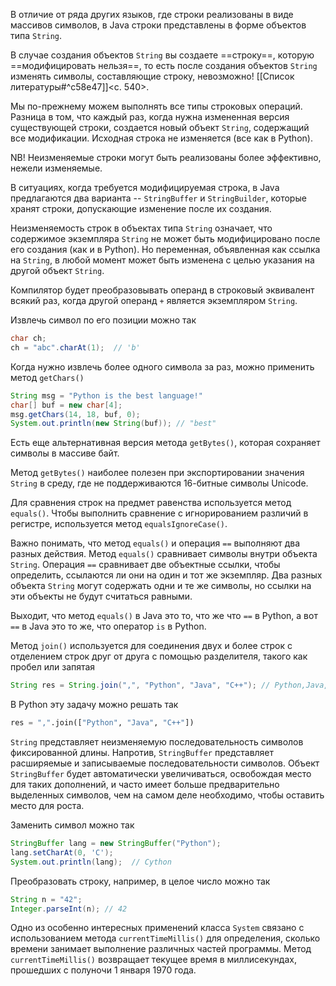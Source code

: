 В отличие от ряда других языков, где строки реализованы в виде массивов символов, в Java строки представлены в форме объектов типа `String`.

В случае создания объектов `String` вы создаете ==строку==, которую ==модифицировать нельзя==, то есть после создания объектов `String` изменять символы, составляющие строку, невозможно! [[Список литературы#^c58e47]]<c. 540>.

Мы по-прежнему можем выполнять все типы строковых операций. Разница в том, что каждый раз, когда нужна измененная версия существующей строки, создается новый объект `String`, содержащий все модификации. Исходная строка не изменяется (все как в Python).

NB! Неизменяемые строки могут быть реализованы более эффективно, нежели изменяемые.

В ситуациях, когда требуется модифицируемая строка, в Java предлагаются два варианта -- `StringBuffer` и `StringBuilder`, которые хранят строки, допускающие изменение после их создания.

Неизменяемость строк в объектах типа `String` означает, что содержимое экземпляра `String` не может быть модифицировано после его создания (как и в Python). Но переменная, объявленная как ссылка на `String`, в любой момент может быть изменена с целью указания на другой объект `String`.

Компилятор будет преобразовывать операнд в строковый эквивалент всякий раз, когда другой операнд `+` является экземпляром `String`.

Извлечь символ по его позиции можно так 
```java
char ch;
ch = "abc".charAt(1);  // 'b'
```

Когда нужно извлечь более одного символа за раз, можно применить метод `getChars()`
```java
String msg = "Python is the best language!"
char[] buf = new char[4];
msg.getChars(14, 18, buf, 0);
System.out.println(new String(buf)); // "best"
```

Есть еще альтернативная версия метода `getBytes()`, которая сохраняет символы в массиве байт.

Метод `getBytes()` наиболее полезен при экспортировании значения `String` в среду, где не поддерживаются 16-битные символы Unicode.

Для сравнения строк на предмет равенства используется метод `equals()`. Чтобы выполнить сравнение с игнорированием различий в регистре, используется метод `equalsIgnoreCase()`.

Важно понимать, что метод `equals()` и операция `==` выполняют два разных действия. Метод `equals()` сравнивает символы внутри объекта `String`. Операция `==` сравнивает две объектные ссылки, чтобы определить, ссылаются ли они на один и тот же экземпляр. Два разных объекта `String` могут содержать одни и те же символы, но ссылки на эти объекты не будут считаться равными. 

Выходит, что метод `equals()` в Java это то, что же что `==` в Python, а вот `==` в Java это то же, что оператор `is` в Python.

Метод `join()` используется для соединения двух и более строк с отделением строк друг от друга с помощью разделителя, такого как пробел или запятая
```java
String res = String.join(",", "Python", "Java", "C++"); // Python,Java,C++
```

В Python эту задачу можно решать так
```python
res = ",".join(["Python", "Java", "C++"])
```

`String` представляет неизменяемую последовательность символов фиксированной длины. Напротив, `StringBuffer` представляет расширяемые и записываемые последовательности символов. Объект `StringBuffer` будет автоматически увеличиваться, освобождая место для таких дополнений, и часто имеет больше предварительно выделенных символов, чем на самом деле необходимо, чтобы оставить место для роста.

Заменить символ можно так
```java
StringBuffer lang = new StringBuffer("Python");
lang.setCharAt(0, 'C');
System.out.println(lang);  // Cython
```

Преобразовать строку, например, в целое число можно так
```java
String n = "42";
Integer.parseInt(n); // 42
```

Одно из особенно интересных применений класса `System` связано с использованием метода `currentTimeMillis()` для определения, сколько времени занимает выполнение различных частей программы. Метод `currentTimeMillis()` возвращает текущее время в миллисекундах, прошедших с полуночи 1 января 1970 года.


